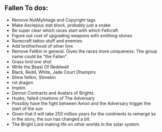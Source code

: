 ## Fallen To dos:

- Remove NotMyImage and Copyright tags
- Make Asclepius stat block, probably just a snake
- Be super clear which races start with which Fellcraft
- Figure out cost of upgrading weapons with smithing stones
- Runecraft tattoo stuff and enemies
- Add brotherhood of silver lore
- Remove Fellkin in general. Gives the races more uniqueness. The group name could be "the Fallen".
- Grass lord one shot
- Write the Beast Of Reddwall
- Black, Redd, White, Jade Court Dhampirs
- Slime fellkin, Slimekin
- rot dragon
- Impkin
- Demon Contracts and Avatars of Brights
- Husks, failed creations of The Adversary
- Possibly have the fight between Amon and the Adversary trigger the start of the sun
- Given that it will take 250 million years for the continents to remerge as in the story, the sun has changed a bit.
- The Bright Lord making life on other worlds in the solar system
